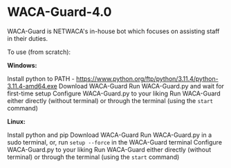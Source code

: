 # WACA-Guard-4.0

WACA-Guard is NETWACA's in-house bot which focuses on assisting staff in their duties.

To use (from scratch):

**Windows:**

Install python to PATH - https://www.python.org/ftp/python/3.11.4/python-3.11.4-amd64.exe
Download WACA-Guard
Run WACA-Guard.py and wait for first-time setup
Configure WACA-Guard.py to your liking
Run WACA-Guard either directly (without terminal) or through the terminal (using the `start` command)

**Linux:**

Install python and pip
Download WACA-Guard
Run WACA-Guard.py in a sudo terminal, or, run `setup --force` in the WACA-Guard terminal
Configure WACA-Guard.py to your liking
Run WACA-Guard either directly (without terminal) or through the terminal (using the `start` command)

